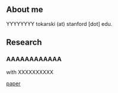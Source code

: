 ## About me

YYYYYYYY tokarski (at) stanford [dot] edu.

## Research

### AAAAAAAAAAAA
with XXXXXXXXXX

[paper](https://tomrutter42.github.io/folder/AAAAAAAA.pdf)




